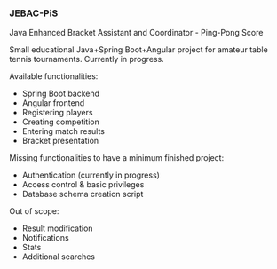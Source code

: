 ### JEBAC-PiS 
Java Enhanced Bracket Assistant and Coordinator - Ping-Pong Score

Small educational Java+Spring Boot+Angular project for amateur table tennis tournaments. Currently in progress.

Available functionalities:
* Spring Boot backend
* Angular frontend
* Registering players
* Creating competition
* Entering match results
* Bracket presentation

Missing functionalities to have a minimum finished project:
* Authentication (currently in progress)
* Access control & basic privileges
* Database schema creation script

Out of scope:
* Result modification
* Notifications
* Stats
* Additional searches
